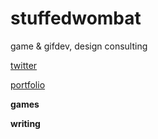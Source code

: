 # stuffedwombat 
game & gifdev, design consulting


[twitter](https://twitter.com/wombatstuff)

[portfolio](https://www.google.com)

**games**

**writing**
